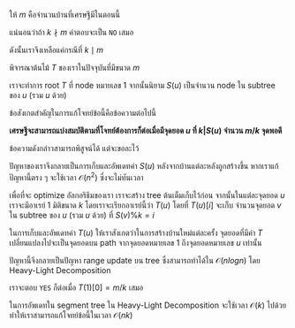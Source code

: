 ให้ $m$ คือจำนวนบ้านที่เศรษฐีมีในตอนนี้ 

แน่นอนว่าถ้า $k \nmid m$ คำตอบจะเป็น `NO` เสมอ

ดังนั้นเราจึงเหลือแค่กรณีที่ $k \mid m$

พิจารณาต้นไม้ $T$ ของเราในปัจจุบันที่มีขนาด $m$ 

เราจะทำการ root $T$ ที่ node หมายเลข 1 จากนั้นนิยาม $S(u)$ เป็นจำนวน node ใน subtree ของ $u$ (รวม $u$ ด้วย)

ข้อสังเกตสำคัญในการแก้โจทย์ข้อนี้คือข้อความต่อไปนี้

**เศรษฐีจะสามารถแบ่งสมบัติตามที่โจทย์ต้องการก็ต่อเมื่อมีจุดยอด $u$ ที่ $k|S(u)$ จำนวน $m/k$ จุดพอดี**

ข้อความดังกล่าวสามารถพิสูจน์ได้ แต่จะขอละไว้

ปัญหาของเราจึงกลายเป็นการเก็บและอัพเดทค่า $S(u)$ หลังจากบ้านแต่ละหลังถูกสร้างขึ้น หากเราแก้ปัญหานี้ตรง ๆ จะใช้เวลา $\mathcal{O}(n^2)$ ซึ่งจะไม่ทันเวลา

เพื่อที่จะ optimize อัลกอริธึมของเรา เราจะสร้าง tree ต้นเต็มเก็บไว้ก่อน จากนั้นในแต่ละจุดยอด $u$ เราจะมีอาเรย์ 1 มิติขนาด $k$ โดยเราจะเรียกอาเรย์นี้ว่า $T(u)$ โดยที่ $T(u)[i]$ จะเก็บ จำนวนจุดยอด $v$ ใน subtree ของ $u$ (รวม $u$ ด้วย) ที่ $S(v) \% k = i$

ในการเก็บและอัพเดทค่า $T(u)$ ให้เราสังเกตว่าในการสร้างบ้านใหม่แต่ละครั้ง จุดยอดที่มีค่า $T$ เปลี่ยนแปลงไปจะเป็นจุดยอดบน path จากจุดยอดหมายเลข 1 ถึงจุดยอดหมายเลข $u$ เท่านั้น

ปัญหานี้จึงกลายเป็นปัญหา range update บน tree ซึ่งสามารถทำได้ใน $\mathcal{O}(nlogn)$ โดย Heavy-Light Decomposition

เราจะตอบ `YES` ก็ต่อเมื่อ $T(1)[0] = m/k$ เสมอ

ในการอัพเดทใน segment tree ใน Heavy-Light Decomposition จะใช้เวลา $\mathcal{O}(k)$ ไปด้วย ทำให้เราสามารถแก้โจทย์ข้อนี้ในเวลา $\mathcal{O}(nk)$